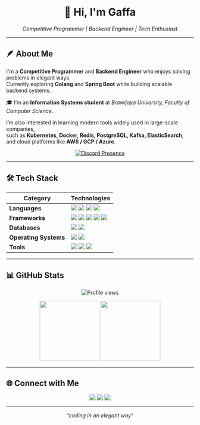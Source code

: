 <h1 align="center">👋 Hi, I'm Gaffa</h1>
<p align="center"><i>Competitive Programmer | Backend Engineer | Tech Enthusiast</i></p>


---
## 🪶 About Me
I'm a **Competitive Programmer** and **Backend Engineer** who enjoys solving problems in elegant ways.  
Currently exploring **Golang** and **Spring Boot** while building scalable backend systems.  

🎓 I’m an **Information Systems student** at *Brawijaya University, Faculty of Computer Science*.

I’m also interested in learning modern tools widely used in large-scale companies,  
such as **Kubernetes, Docker, Redis, PostgreSQL, Kafka, ElasticSearch**, and cloud platforms like **AWS / GCP / Azure**.  

<div align="center">

[![Discord Presence](https://lanyard.cnrad.dev/api/985790258648088586)](https://discord.com/users/985790258648088586)

</div>


---
## 🛠 Tech Stack

<div align="center">

| **Category**  | **Technologies** |
|---------------|------------------|
| **Languages** | <img src="https://img.shields.io/badge/C++-00599C?logo=cplusplus&logoColor=white"/> <img src="https://img.shields.io/badge/Java-ED8B00?logo=java&logoColor=white"/> <img src="https://img.shields.io/badge/Go-00ADD8?logo=go&logoColor=white"/> <img src="https://img.shields.io/badge/PHP-777BB4?logo=php&logoColor=white"/> |
| **Frameworks** | <img src="https://img.shields.io/badge/Spring%20Boot-6DB33F?logo=springboot&logoColor=white"/> <img src="https://img.shields.io/badge/PocketMine--MP-0088CC?logo=minecraft&logoColor=white"/> <img src="https://img.shields.io/badge/Paper-000000?logo=minecraft&logoColor=white"/> <img src="https://img.shields.io/badge/Spigot-F7A41D?logo=minecraft&logoColor=white"/> <img src="https://img.shields.io/badge/DragonFly-0D96F6?logo=minecraft&logoColor=white"/> |
| **Databases** | <img src="https://img.shields.io/badge/MySQL-4479A1?logo=mysql&logoColor=white"/> <img src="https://img.shields.io/badge/PostgreSQL-4169E1?logo=postgresql&logoColor=white"/> |
| **Operating Systems** | <img src="https://img.shields.io/badge/Windows-0078D6?logo=windows&logoColor=white"/> <img src="https://img.shields.io/badge/Ubuntu-E95420?logo=ubuntu&logoColor=white"/> |
| **Tools** | <img src="https://img.shields.io/badge/VS%20Code-007ACC?logo=visualstudiocode&logoColor=white"/> <img src="https://img.shields.io/badge/Postman-FF6C37?logo=postman&logoColor=white"/> <img src="https://img.shields.io/badge/ChatGPT-74aa9c?logo=openai&logoColor=white"/> |

</div>

---

## 📊 GitHub Stats
<p align="center">
  <img src="https://komarev.com/ghpvc/?username=GaffaQ&label=Profile%20Views&color=0e75b6&style=flat" alt="Profile views"/>
</p>

<p align="center">
  <img src="https://github-readme-stats.vercel.app/api?username=GaffaQ&show_icons=true&theme=github_dark" height="160"/>
  <img src="https://github-readme-stats.vercel.app/api/top-langs/?username=GaffaQ&layout=compact&theme=github_dark" height="160"/>
</p>

---

## 🌐 Connect with Me
<p align="center">
  <a href="https://www.linkedin.com/in/gaffa-fadhlanul-rozaq/"><img src="https://img.shields.io/badge/LinkedIn-0A66C2?style=flat&logo=linkedin&logoColor=white"/></a>
  <a href="mailto:gaffafadhlanulrozaq@gmail.com"><img src="https://img.shields.io/badge/Gmail-D14836?style=flat&logo=gmail&logoColor=white"/></a>
  <a href="https://instagram.com/gaffaaq"><img src="https://img.shields.io/badge/Instagram-E4405F?style=flat&logo=instagram&logoColor=white"/></a>
</p>

---

<p align="center"><i>“coding in an elegant way”</i></p>
